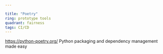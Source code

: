 ```yaml
---

title: "Poetry"
ring: prototype tools
quadrant: fairness
tags: CI/CD
---
```

https://python-poetry.org/
Python packaging and dependency management made easy
